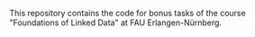 This repository contains the code for bonus tasks of the course "Foundations of Linked Data" at FAU Erlangen-Nürnberg.